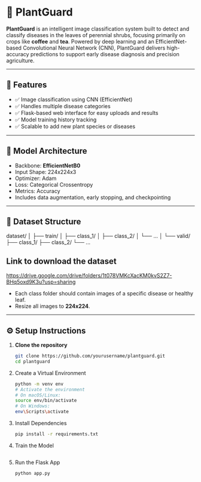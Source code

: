 # 🌿 PlantGuard

**PlantGuard** is an intelligent image classification system built to detect and classify diseases in the leaves of perennial shrubs, focusing primarily on crops like **coffee** and **tea**. Powered by deep learning and an EfficientNet-based Convolutional Neural Network (CNN), PlantGuard delivers high-accuracy predictions to support early disease diagnosis and precision agriculture.

---

## 🚀 Features

- ✅ Image classification using CNN (EfficientNet)
- ✅ Handles multiple disease categories
- ✅ Flask-based web interface for easy uploads and results
- ✅ Model training history tracking
- ✅ Scalable to add new plant species or diseases

---

## 🧠 Model Architecture

- Backbone: **EfficientNetB0**
- Input Shape: 224x224x3
- Optimizer: Adam
- Loss: Categorical Crossentropy
- Metrics: Accuracy
- Includes data augmentation, early stopping, and checkpointing

---

## 📂 Dataset Structure

dataset/
│
├── train/
│ ├── class_1/
│ ├── class_2/
│ └── ...
│
└── valid/
├── class_1/
├── class_2/
└── ...

## Link to download the dataset
https://drive.google.com/drive/folders/1t078VMKcXacKM0kvS2Z7-BHq5oxd9K3u?usp=sharing


- Each class folder should contain images of a specific disease or healthy leaf.
- Resize all images to **224x224**.

---

## ⚙️ Setup Instructions

1. **Clone the repository**
   ```bash
   git clone https://github.com/yourusername/plantguard.git
   cd plantguard
   
2. Create a Virtual Environment

   ```bash
   python -m venv env
   # Activate the environment
   # On macOS/Linux:
   source env/bin/activate
   # On Windows:
   env\Scripts\activate

3. Install Dependencies
   ```bash
   pip install -r requirements.txt

4. Train the Model
   ```bash

5. Run the Flask App
   ```bash
   python app.py



